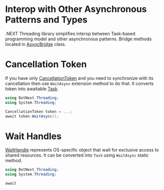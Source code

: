 Interop with Other Asynchronous Patterns and Types
====
.NEXT Threading library simplifies interop between Task-based programming model and other asynchronous patterns. Bridge methods located in [AsyncBridge](../../api/DotNext.Threading.AsyncBridge.yml) class.

# Cancellation Token
If you have only [CancellationToken](https://docs.microsoft.com/en-us/dotnet/api/system.threading.cancellationtoken) and you need to synchronize with its cancellation then use `WaitAsync` extension method to do that. It converts token into awaitable [Task](https://docs.microsoft.com/en-us/dotnet/api/system.threading.tasks.task-1).

```csharp
using DotNext.Threading;
using System.Threading;

CancellationToken token = ...;
await token.WaitAsync();
```

# Wait Handles
[WaitHandle](https://docs.microsoft.com/en-us/dotnet/api/system.threading.waithandle) represents OS-specific object that wait for exclusive access to shared resources. It can be converted into `Task` using `WaitAsync` static method.

```csharp
using DotNext.Threading;
using System.Threading;

await  
```